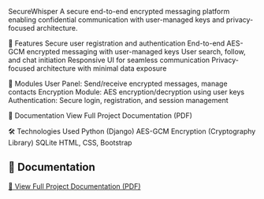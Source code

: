 SecureWhisper 
A secure end-to-end encrypted messaging platform enabling confidential communication with user-managed keys and privacy-focused architecture.

🌟 Features
Secure user registration and authentication
End-to-end AES-GCM encrypted messaging with user-managed keys
User search, follow, and chat initiation
Responsive UI for seamless communication
Privacy-focused architecture with minimal data exposure

📂 Modules
User Panel: Send/receive encrypted messages, manage contacts
Encryption Module: AES encryption/decryption using user keys
Authentication: Secure login, registration, and session management

📄 Documentation
View Full Project Documentation (PDF)

🛠 Technologies Used
Python (Django)
AES-GCM Encryption (Cryptography Library)
SQLite
HTML, CSS, Bootstrap

## 📄 Documentation  
[📄 View Full Project Documentation (PDF)](SecureWhisper_Documentation.pdf)
